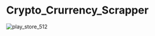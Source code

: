 # Crypto_Crurrency_Scrapper

![play_store_512](https://user-images.githubusercontent.com/82670244/162840939-97b8036e-6991-43a9-ae53-ab6211bc00a0.png)
